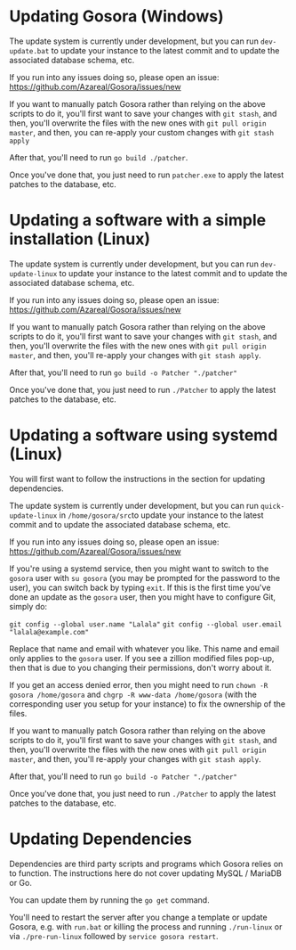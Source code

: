 # Updating Gosora (Windows)

The update system is currently under development, but you can run `dev-update.bat` to update your instance to the latest commit and to update the associated database schema, etc.

If you run into any issues doing so, please open an issue: https://github.com/Azareal/Gosora/issues/new

If you want to manually patch Gosora rather than relying on the above scripts to do it, you'll first want to save your changes with `git stash`, and then, you'll overwrite the files with the new ones with `git pull origin master`, and then, you can re-apply your custom changes with `git stash apply`

After that, you'll need to run `go build ./patcher`.

Once you've done that, you just need to run `patcher.exe` to apply the latest patches to the database, etc.

# Updating a software with a simple installation (Linux)

The update system is currently under development, but you can run `dev-update-linux` to update your instance to the latest commit and to update the associated database schema, etc.

If you run into any issues doing so, please open an issue: https://github.com/Azareal/Gosora/issues/new

If you want to manually patch Gosora rather than relying on the above scripts to do it, you'll first want to save your changes with `git stash`, and then, you'll overwrite the files with the new ones with `git pull origin master`, and then, you'll re-apply your changes with `git stash apply`.

After that, you'll need to run `go build -o Patcher "./patcher"`

Once you've done that, you just need to run `./Patcher` to apply the latest patches to the database, etc.


# Updating a software using systemd (Linux)

You will first want to follow the instructions in the section for updating dependencies.

The update system is currently under development, but you can run `quick-update-linux` in `/home/gosora/src`to update your instance to the latest commit and to update the associated database schema, etc.

If you run into any issues doing so, please open an issue: https://github.com/Azareal/Gosora/issues/new

If you're using a systemd service, then you might want to switch to the `gosora` user with `su gosora` (you may be prompted for the password to the user), you can switch back by typing `exit`.
If this is the first time you've done an update as the `gosora` user, then you might have to configure Git, simply do:

`git config --global user.name "Lalala"`
`git config --global user.email "lalala@example.com"`

Replace that name and email with whatever you like. This name and email only applies to the `gosora` user. If you see a zillion modified files pop-up, then that is due to you changing their permissions, don't worry about it.

If you get an access denied error, then you might need to run `chown -R gosora /home/gosora` and `chgrp -R www-data /home/gosora` (with the corresponding user you setup for your instance) to fix the ownership of the files.

If you want to manually patch Gosora rather than relying on the above scripts to do it, you'll first want to save your changes with `git stash`, and then, you'll overwrite the files with the new ones with `git pull origin master`, and then, you'll re-apply your changes with `git stash apply`.

After that, you'll need to run `go build -o Patcher "./patcher"`

Once you've done that, you just need to run `./Patcher` to apply the latest patches to the database, etc.


# Updating Dependencies

Dependencies are third party scripts and programs which Gosora relies on to function. The instructions here do not cover updating MySQL / MariaDB or Go.

You can update them by running the `go get` command.

You'll need to restart the server after you change a template or update Gosora, e.g. with `run.bat` or killing the process and running `./run-linux` or via `./pre-run-linux` followed by `service gosora restart`.
